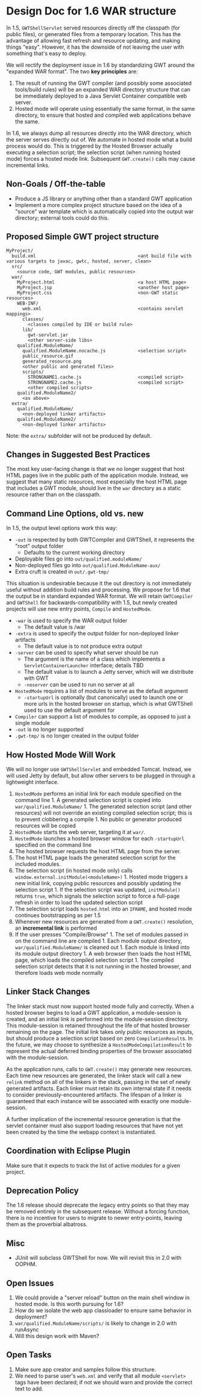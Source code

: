 # Design Doc for 1.6 WAR structure

In 1.5, `GWTShellServlet` served resources directly off the classpath (for public files), or generated files from a temporary location.  This has the advantage of allowing fast refresh and resource updating, and making things "easy".  However, it has the downside of not leaving the user with something that's easy to deploy.

We will rectify the deployment issue in 1.6 by standardizing GWT around the "expanded WAR format".  The two **key principles** are:

  1. The result of running the GWT compiler (and possibly some associated tools/build rules) will be an expanded WAR directory structure that can be immediately deployed to a Java Servlet Container compatible web server.
  1. Hosted mode will operate using essentially the same format, in the same directory, to ensure that hosted and compiled web applications behave the same.

In 1.6, we always dump all resources directly into the WAR directory, which the server serves directly out of.  We automate in hosted mode what a build process would do.  This is triggered by the Hosted Browser actually executing a selection script; the selection script (when running hosted mode) forces a hosted mode link.  Subsequent `GWT.create()` calls may cause incremental links.

## Non-Goals / Off-the-table

  * Produce a JS library or anything other than a standard GWT application
  * Implement a more complex project structure based on the idea of a "source" war template which is automatically copied into the output war directory; external tools could do this.

## Proposed Simple GWT project structure
```
MyProject/
  build.xml                                      <ant build file with various targets to javac, gwtc, hosted, server, clean>
  src/
    <source code, GWT modules, public resources>
  war/
    MyProject.html                               <a host HTML page>
    MyProject.jsp                                <another host page>
    MyProject.css                                <non-GWT static resources>
    WEB-INF/
      web.xml                                    <contains servlet mappings>
      classes/
        <classes compiled by IDE or build rule>
      lib/
        gwt-servlet.jar
        <other server-side libs>
    qualified.ModuleName/
      qualified.ModuleName.nocache.js            <selection script>
      public_resource.gif
      generated_resource.png
      <other public and generated files>
      scripts/
        STRONGNAME1.cache.js                     <compiled script>
        STRONGNAME2.cache.js                     <compiled script>
        <other compiled scripts>
    qualified.ModuleName2/
      <as above>
  extra/
    qualified.ModuleName/
      <non-deployed linker artifacts>
    qualified.ModuleName2/
      <non-deployed linker artifacts>
```

Note: the `extra/` subfolder will not be produced by default.

## Changes in Suggested Best Practices

The most key user-facing change is that we no longer suggest that host HTML pages live in the public path of the application module.  Instead, we suggest that many static resources, most especially the host HTML page that includes a GWT module, should live in the `war` directory as a static resource rather than on the classpath.

## Command Line Options, old vs. new

In 1.5, the output level options work this way:

  * `-out` is respected by both GWTCompiler and GWTShell, it represents the "root" output folder
    * Defaults to the current working directory
  * Deployable files go into `out/qualified.moduleName/`
  * Non-deployed files go into `out/qualified.ModuleName-aux/`
  * Extra cruft is created in `out/.gwt-tmp/`

This situation is undesirable because it the out directory is not immediately useful without addition build rules and processing.  We propose for 1.6 that the output be in standard expanded WAR format.  We will retain `GWTCompiler` and `GWTShell` for backwards-compatibility with 1.5, but newly created projects will use new entry points, `Compile` and `HostedMode`.

  * `-war` is used to specify the WAR output folder
    * The default value is <current directory>/war
  * `-extra` is used to specify the output folder for non-deployed linker artifacts
    * The default value is to not produce extra output
  * `-server` can be used to specify what server should be run
    * The argument is the name of a class which implements a `ServletContainerLauncher` interface; details TBD
    * The default value is to launch a Jetty server, which will we distribute with GWT
    * `-noserver` can be used to run no server at all
  * `HostedMode` requires a list of modules to serve as the default argument
    * `-startupUrl` is optionally (but canonically) used to launch one or more urls in the hosted browser on startup, which is what GWTShell used to use the default argument for
  * `Compiler` can support a list of modules to compile, as opposed to just a single module
  * `-out` is no longer supported
  * `.gwt-tmp/` is no longer created in the output folder

## How Hosted Mode Will Work

We will no longer use `GWTShellServlet` and embedded Tomcat.  Instead, we will used Jetty by default, but allow other servers to be plugged in through a lightweight interface.

  1. `HostedMode` performs an initial link for each module specified on the command line
    1. A generated selection script is copied into `war/qualified.ModuleName/`
    1. The generated selection script (and other resources) will not override an existing compiled selection script; this is to prevent clobbering a compile
    1. No public or generator produced resources will be copied
  1. `HostedMode` starts the web server, targeting it at `war/`.
  1. `HostedMode` launches a hosted browser window for each `-startupUrl` specified on the command line
  1. The hosted browser requests the host HTML page from the server.
  1. The host HTML page loads the generated selection script for the included modules.
  1. The selection script (in hosted mode only) calls `window.external.initModule(<moduleName>)`
    1. Hosted mode triggers a new initial link, copying public resources and possibly updating the selection script
    1. If the selection script was updated, `initModule()` returns `true`, which signals the selection script to force a full-page refresh in order to load the updated selection script
  1. The selection script loads `hosted.html` into an `IFRAME`, and hosted mode continues bootstrapping as per 1.5
  1. Whenever new resources are generated from a `GWT.create()` resolution, an **incremental link** is performed
  1. If the user presses "Compile/Browse"
    1. The set of modules passed in on the command line are compiled
    1. Each module output directory, `war/qualified.ModuleName/` is cleaned out
    1. Each module is linked into its module output directory
    1. A web browser then loads the host HTML page, which loads the compiled selection script
    1. The compiled selection script detects that it is not running in the hosted browser, and therefore loads web mode normally

## Linker Stack Changes

The linker stack must now support hosted mode fully and correctly.  When a hosted browser begins to load a GWT application, a module-session is created, and an initial link is performed into the module-session directory.  This module-session is retained throughout the life of that hosted browser remaining on the page.  The initial link takes only public resources as inputs, but should produce a selection script based on zero `CompilationResult`s.  In the future, we may choose to synthesize a `HostedModeCompilationResult` to represent the actual deferred binding properties of the browser associated with the module-session.

As the application runs, calls to `GWT.create()` may generate new resources.  Each time new resources are generated, the linker stack will call a new `relink` method on all of the linkers in the stack, passing in the set of newly generated artifacts.  Each linker must retain its own internal state if it needs to consider previously-encountered artifacts.  The lifespan of a linker is guaranteed that each instance will be associated with exactly one module-session.

A further implication of the incremental resource generation is that the servlet container must also support loading resources that have not yet been created by the time the webapp context is instantiated.

## Coordination with Eclipse Plugin

Make sure that it expects to track the list of active modules for a given project.

## Deprecation Policy

The 1.6 release should deprecate the legacy entry points so that they may be removed entirely in the subsequent release.  Without a forcing function, there is no incentive for users to migrate to newer entry-points, leaving them as the proverbial albatross.

## Misc
  * JUnit will subclass GWTShell for now.  We will revisit this in 2.0 with OOPHM.

## Open Issues
  1. We could provide a "server reload" button on the main shell window in hosted mode.  Is this worth pursuing for 1.6?
  1. How do we isolate the web app classloader to ensure same behavior in deployment?
  1. `war/qualified.ModuleName/scripts/` is likely to change in 2.0 with runAsync
  1. Will this design work with Maven?

## Open Tasks
  1. Make sure app creator and samples follow this structure.
  1. We need to parse user's `web.xml` and verify that all module `<servlet>` tags have been declared; if not we should warn and provide the correct text to add.